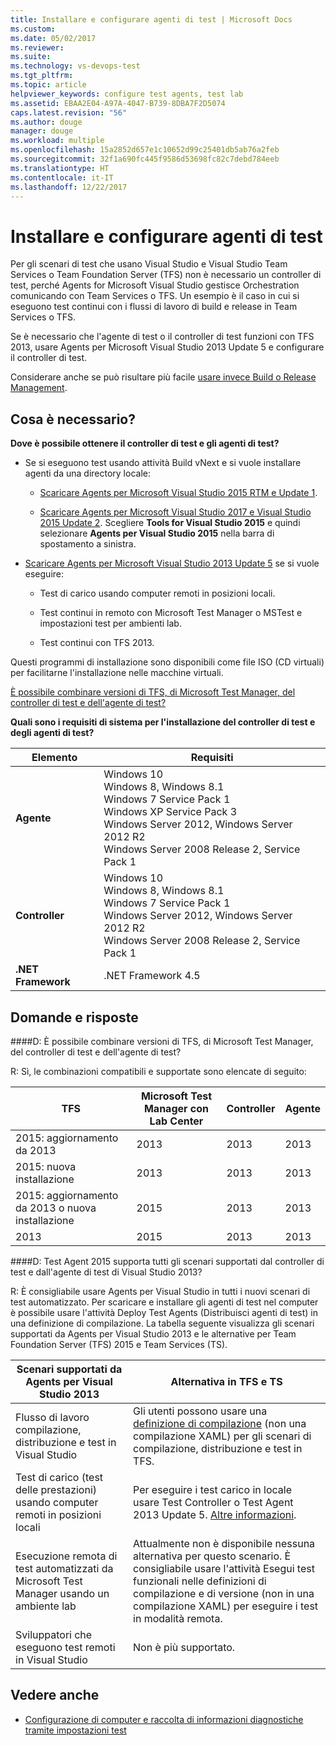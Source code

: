 ```yaml
---
title: Installare e configurare agenti di test | Microsoft Docs
ms.custom: 
ms.date: 05/02/2017
ms.reviewer: 
ms.suite: 
ms.technology: vs-devops-test
ms.tgt_pltfrm: 
ms.topic: article
helpviewer_keywords: configure test agents, test lab
ms.assetid: EBAA2E04-A97A-4047-B739-8DBA7F2D5074
caps.latest.revision: "56"
ms.author: douge
manager: douge
ms.workload: multiple
ms.openlocfilehash: 15a2852d657e1c10652d99c25401db5ab76a2feb
ms.sourcegitcommit: 32f1a690fc445f9586d53698fc82c7debd784eeb
ms.translationtype: HT
ms.contentlocale: it-IT
ms.lasthandoff: 12/22/2017
---
```

# <a name="install-and-configure-test-agents"></a>Installare e configurare agenti di test

Per gli scenari di test che usano Visual Studio e Visual Studio Team Services o Team Foundation Server (TFS) non è necessario un controller di test, perché Agents for Microsoft Visual Studio gestisce Orchestration comunicando con Team Services o TFS. Un esempio è il caso in cui si eseguono test continui con i flussi di lavoro di build e release in Team Services o TFS.

Se è necessario che l'agente di test o il controller di test funzioni con TFS 2013, usare Agents per Microsoft Visual Studio 2013 Update 5 e configurare il controller di test.

Considerare anche se può risultare più facile [usare invece Build o Release Management](use-build-or-rm-instead-of-lab-management.md).

## <a name="what-do-i-need"></a>Cosa è necessario?

**Dove è possibile ottenere il controller di test e gli agenti di test?**

* Se si eseguono test usando attività Build vNext e si vuole installare agenti da una directory locale: 

  * [Scaricare Agents per Microsoft Visual Studio 2015 RTM e Update 1](http://go.microsoft.com/fwlink/p/?LinkId=619266). 

  * [Scaricare Agents per Microsoft Visual Studio 2017 e Visual Studio 2015 Update 2](https://www.visualstudio.com/downloads/download-visual-studio-vs). Scegliere **Tools for Visual Studio 2015** e quindi selezionare **Agents per Visual Studio 2015** nella barra di spostamento a sinistra.

* [Scaricare Agents per Microsoft Visual Studio 2013 Update 5](http://go.microsoft.com/fwlink/p/?LinkId=619264) se si vuole eseguire:

  * Test di carico usando computer remoti in posizioni locali.

  * Test continui in remoto con Microsoft Test Manager o MSTest e impostazioni test per ambienti lab.

  * Test continui con TFS 2013.

Questi programmi di installazione sono disponibili come file ISO (CD virtuali) per facilitarne l'installazione nelle macchine virtuali. 

[È possibile combinare versioni di TFS, di Microsoft Test Manager, del controller di test e dell'agente di test?](#MixedVersions)

**Quali sono i requisiti di sistema per l'installazione del controller di test e degli agenti di test?**

| Elemento | Requisiti |
| ---- | ------------ |
| **Agente** | Windows 10<br />Windows 8, Windows 8.1<br />Windows 7 Service Pack 1<br />Windows XP Service Pack 3<br />Windows Server 2012, Windows Server 2012 R2<br />Windows Server 2008 Release 2, Service Pack 1 |
| **Controller** | Windows 10<br />Windows 8, Windows 8.1<br />Windows 7 Service Pack 1<br />Windows Server 2012, Windows Server 2012 R2<br />Windows Server 2008 Release 2, Service Pack 1 |
| **.NET Framework** | .NET Framework 4.5 |

## <a name="q--a"></a>Domande e risposte

<!-- BEGINSECTION class="m-qanda" -->

<a name="MixedVersions"></a>

####<a name="q-can-i-mix-versions-of-tfs-microsoft-test-manager-the-test-controller-and-test-agent"></a>D: È possibile combinare versioni di TFS, di Microsoft Test Manager, del controller di test e dell'agente di test?

R: Sì, le combinazioni compatibili e supportate sono elencate di seguito:

| TFS | Microsoft Test Manager con Lab Center | Controller | Agente |
| --- | -------------------------------------- | ---------- | ----- |
| 2015: aggiornamento da 2013 | 2013 | 2013 |2013 |
| 2015: nuova installazione | 2013 | 2013 | 2013 |
| 2015: aggiornamento da 2013 o nuova installazione | 2015 | 2013 | 2013 |
| 2013 | 2015 | 2013 | 2013 |

####<a name="q-will-the-test-agent-2015-support-all-the-scenarios-supported-by-test-controller-and-test-agent-of-visual-studio-2013"></a>D: Test Agent 2015 supporta tutti gli scenari supportati dal controller di test e dall'agente di test di Visual Studio 2013?

R: È consigliabile usare Agents per Visual Studio in tutti i nuovi scenari di test automatizzato. Per scaricare e installare gli agenti di test nel computer è possibile usare l'attività Deploy Test Agents (Distribuisci agenti di test) in una definizione di compilazione.
La tabella seguente visualizza gli scenari supportati da Agents per Visual Studio 2013 e le alternative per Team Foundation Server (TFS) 2015 e Team Services (TS).

| Scenari supportati da Agents per Visual Studio 2013 | Alternativa in TFS e TS |
| --- | --- |
| Flusso di lavoro compilazione, distribuzione e test in Visual Studio | Gli utenti possono usare una [definizione di compilazione](https://www.visualstudio.com/team-services/continuous-integration/) (non una compilazione XAML) per gli scenari di compilazione, distribuzione e test in TFS. |
| Test di carico (test delle prestazioni) usando computer remoti in posizioni locali | Per eseguire i test carico in locale usare Test Controller o Test Agent 2013 Update 5. [Altre informazioni](https://msdn.microsoft.com/en-us/library/ff400223.aspx). |
| Esecuzione remota di test automatizzati da Microsoft Test Manager usando un ambiente lab | Attualmente non è disponibile nessuna alternativa per questo scenario. È consigliabile usare l'attività Esegui test funzionali nelle definizioni di compilazione e di versione (non in una compilazione XAML) per eseguire i test in modalità remota. |
| Sviluppatori che eseguono test remoti in Visual Studio | Non è più supportato. |

<!-- ENDSECTION -->

## <a name="see-also"></a>Vedere anche

* [Configurazione di computer e raccolta di informazioni diagnostiche tramite impostazioni test](https://msdn.microsoft.com/library/dd286743%28v=vs.140%29.aspx)
